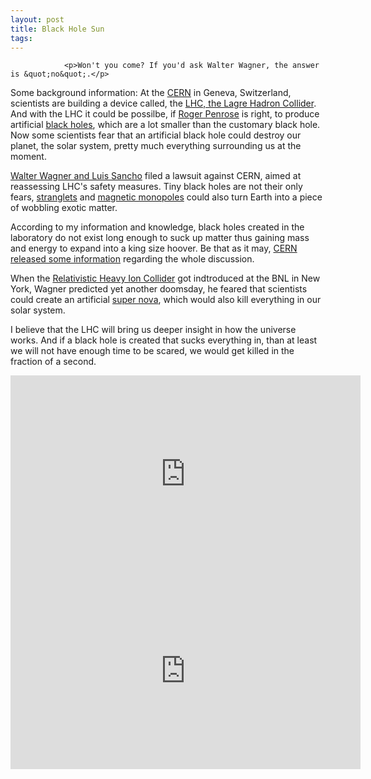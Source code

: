 ```yaml
---
layout: post
title: Black Hole Sun
tags:
---
```



                <p>Won't you come? If you'd ask Walter Wagner, the answer is &quot;no&quot;.</p>
<p>Some background information: At the <a href="http://en.wikipedia.org/wiki/Cern">CERN</a> in Geneva, Switzerland, scientists are building a device called, the <a href="http://en.wikipedia.org/wiki/Large_Hadron_Collider">LHC, the Lagre Hadron Collider</a>. And with the LHC it could be possilbe, if <a href="http://en.wikipedia.org/wiki/Roger_penrose">Roger Penrose</a> is right, to produce artificial <a href="http://en.wikipedia.org/wiki/Black_hole">black holes</a>, which are a lot smaller than the customary black hole. Now some scientists fear that an artificial black hole could destroy our planet, the solar system, pretty much everything surrounding us at the moment.</p>
<p><a href="http://www.lhcdefense.org/">Walter Wagner and Luis Sancho</a> filed a lawsuit against CERN, aimed at reassessing LHC's safety measures. Tiny black holes are not their only fears, <a href="http://en.wikipedia.org/wiki/Strangelet">stranglets</a> and <a href="http://en.wikipedia.org/wiki/Magnetic_monopole">magnetic monopoles</a> could also turn Earth into a piece of wobbling exotic matter.</p>
<p>According to my information and knowledge, black holes created in the laboratory do not exist long enough to suck up matter thus gaining mass and energy to expand into a king size hoover. Be that as it may, <a href="http://press.web.cern.ch/public/en/LHC/Safety-en.html">CERN released some information</a> regarding the whole discussion.</p>
<p>When the <a href="http://en.wikipedia.org/wiki/Relativistic_Heavy_Ion_Collider">Relativistic Heavy Ion Collider</a> got indtroduced at the BNL in New York, Wagner predicted yet another doomsday, he feared that scientists could create an artificial <a href="http://en.wikipedia.org/wiki/Super_Nova">super nova</a>, which would also kill everything in our solar system.</p>
<p>I believe that the LHC will bring us deeper insight in how the universe works. And if a black hole is created that sucks everything in, than at least we will not have enough time to be scared, we would get killed in the fraction of a second.</p>
<iframe width="560" height="315" src="http://youtube.com/watch?v=s9XotvwgnaY" frameborder="0" allowfullscreen></iframe> <iframe width="560" height="315" src="http://youtube.com/watch?v=qiSkyEyBczU" frameborder="0" allowfullscreen></iframe>
